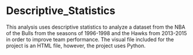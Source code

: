 # Descriptive_Statistics
This analysis uses descriptive statistics to analyze a dataset from the NBA of the Bulls from the seasons of 1996-1998 and the Hawks from 2013-2015 in order to improve team performance. The visual file included for the project is an HTML file, however, the project uses Python. 
